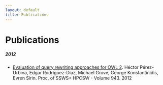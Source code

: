 ```yaml
---
layout: default
title: Publications
---
```

<div class="page-content wc-container">
  <h1>Publications</h1>  
  <h5>2012</h5>
  <ul>
    <li><a href="http://citeseerx.ist.psu.edu/viewdoc/download?doi=10.1.1.416.8559&rep=rep1&type=pdf" target="_blank">Evaluation of query rewriting approaches for OWL 2</a>. H&eacute;ctor P&eacute;rez-Urbina, Edgar Rodr&iacute;guez-D&iacute;az, Michael Grove, George Konstantinidis, Evren Sirin. Proc. of SSWS+ HPCSW - Volume 943. 2012</li>
  </ul>
</div>
